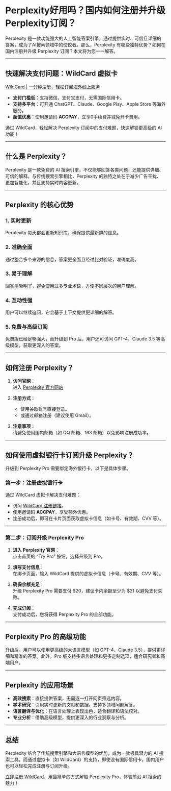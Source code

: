 # Perplexity好用吗？国内如何注册并升级Perplexity订阅？

Perplexity 是一款功能强大的人工智能答案引擎，通过提供实时、可信且详细的答案，成为了AI搜索领域中的佼佼者。那么，Perplexity 有哪些独特优势？如何在国内注册并升级 Perplexity 订阅？本文将为您一一解答。

---

## **快速解决支付问题：WildCard 虚拟卡**

[WildCard | 一分钟注册，轻松订阅海外线上服务](https://bit.ly/bewildcard)  
- **支付门槛低**：支持微信、支付宝支付，无需国际信用卡。  
- **支持多平台**：可开通 ChatGPT、Claude、Google Play、Apple Store 等海外服务。  
- **超值优惠**：使用邀请码 **ACCPAY**，立享0手续费并减免开卡费用。  

通过 WildCard，轻松解决 Perplexity 订阅中的支付难题，快速解锁更高级的 AI 功能！

---

## **什么是 Perplexity？**

Perplexity 是一款免费的 AI 搜索引擎，不仅能够回答各类问题，还能提供详细、可信的解释。与传统搜索引擎相比，Perplexity 的独特之处在于减少广告干扰、更加智能化，并且支持实时内容更新。

---

## **Perplexity 的核心优势**

### 1. **实时更新**
Perplexity 每天都会更新知识库，确保提供最新鲜的信息。

### 2. **准确全面**
通过整合多个来源的信息，答案更全面且经过比对验证，准确度高。

### 3. **易于理解**
回答清晰明了，避免使用过多专业术语，方便不同层次的用户理解。

### 4. **互动性强**
用户可以继续追问，它会基于上下文提供更详细的解答。

### 5. **免费与高级订阅**
免费版已经足够强大，而升级到 Pro 后，用户还可访问 GPT-4、Claude 3.5 等高级模型，获取更深入的答案。

---

## **如何注册 Perplexity？**

1. **访问官网**：  
   进入 [Perplexity 官方网站](https://www.perplexity.ai/)

2. **注册方式**：  
   - 使用谷歌账号直接登录。  
   - 或通过邮箱注册（建议使用 Gmail）。  

3. **注意事项**：  
   请避免使用国内邮箱（如 QQ 邮箱、163 邮箱）以免影响注册成功率。

---

## **如何使用虚拟银行卡订阅升级 Perplexity？**

升级到 Perplexity Pro 需要绑定海外银行卡，以下是具体步骤。

### **第一步：注册虚拟银行卡**

通过 WildCard 虚拟卡解决支付难题：

- 访问 [WildCard 注册链接](https://bit.ly/bewildcard)。  
- 使用邀请码 **ACCPAY**，享受额外优惠。  
- 注册成功后，即可在卡片页面获取虚拟卡信息（如卡号、有效期、CVV 等）。

---

### **第二步：订阅升级 Perplexity Pro**

1. **进入 Perplexity 官网**：  
   点击首页的 “Try Pro” 按钮，选择升级到 Pro。

2. **填写支付信息**：  
   在绑卡页面，输入 WildCard 提供的虚拟卡信息（卡号、有效期、CVV 等）。

3. **确保余额充足**：  
   升级 Perplexity Pro 需要支付 $20，建议卡内余额至少为 $21 以避免支付失败。

4. **完成订阅**：  
   支付成功后，您将获得 Perplexity Pro 的全部功能。

---

## **Perplexity Pro 的高级功能**

升级后，用户可以使用更高级的大语言模型（如 GPT-4、Claude 3.5），提供更详细和精准的答案。此外，Pro 版支持多语言处理和更多定制选项，适合研究者和高端用户。

---

## **Perplexity 的应用场景**

- **高效搜索**：直接提供答案，无需逐一打开网页筛选内容。  
- **学术研究**：引用实时更新的文献和数据，支持多领域问题解答。  
- **语言翻译与优化**：在语言处理上表现出色，适合翻译和语法校对。  
- **专业分析**：借助高级模型，提供更深入的行业洞察与分析。  

---

## **总结**

Perplexity 结合了传统搜索引擎和大语言模型的优势，成为一款极具潜力的 AI 搜索工具。而通过虚拟卡（如 WildCard）的支持，即使没有国际信用卡，国内用户也可以轻松完成注册与订阅升级。

[立即注册 WildCard](https://bit.ly/bewildcard)，用最简单的方式解锁 Perplexity Pro，体验前沿 AI 搜索的魅力！
